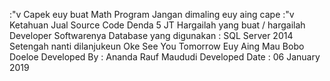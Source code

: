 :"v Capek euy buat Math Program 
Jangan dimaling euy aing cape :"v
Ketahuan Jual Source Code Denda 5 JT
Hargailah yang buat / hargailah Developer Softwarenya
Database yang digunakan : SQL Server 2014
Setengah nanti dilanjukeun
Oke See You Tomorrow Euy
Aing Mau Bobo Doeloe
Developed By : Ananda Rauf Maududi
Developed Date : 06 January 2019
